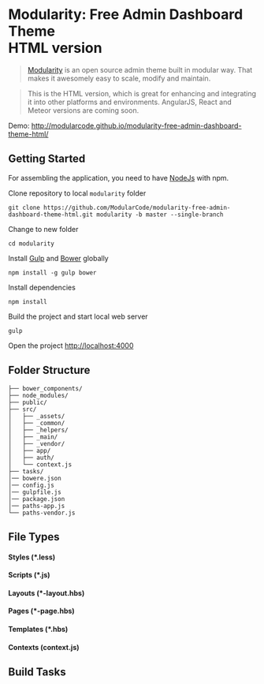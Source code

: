 # Modularity: Free Admin Dashboard Theme <br/>  HTML version

> [Modularity](http://modularcode.github.io/modularity-free-admin-dashboard-theme-html/) is an open source admin theme
> built in modular way. That makes it awesomely easy to scale, modify and maintain.

> This is the HTML version, which is great for enhancing and integrating it into other platforms and environments. 
> AngularJS, React and Meteor versions are coming soon.

Demo: http://modularcode.github.io/modularity-free-admin-dashboard-theme-html/

## Getting Started

For assembling the application, you need to have [NodeJs](https://nodejs.org/en/) with npm.

Clone repository to local `modularity` folder
```
git clone https://github.com/ModularCode/modularity-free-admin-dashboard-theme-html.git modularity -b master --single-branch 
```

Change to new folder
```
cd modularity
```

Install [Gulp](http://gulpjs.com/) and [Bower](http://bower.io/) globally
```
npm install -g gulp bower
```

Install dependencies 
```
npm install
```

Build the project and start local web server
```
gulp
```

Open the project [http://localhost:4000](http://localhost:4000)


## Folder Structure

```
├── bower_components/       
├── node_modules/                   
├── public/                  
├── src/    
│   ├── _assets/   
│   ├── _common/   
│   ├── _helpers/   
│   ├── _main/   
│   ├── _vendor/   
│   ├── app/   
│   ├── auth/   
│   └── context.js
├── tasks/    
│── bowere.json
│── config.js
│── gulpfile.js
│── package.json
│── paths-app.js
└── paths-vendor.js
```

## File Types

#### Styles (*.less)

#### Scripts (*.js)

#### Layouts (*-layout.hbs)

#### Pages (*-page.hbs)

#### Templates (*.hbs)

#### Contexts (context.js)

## Build Tasks
